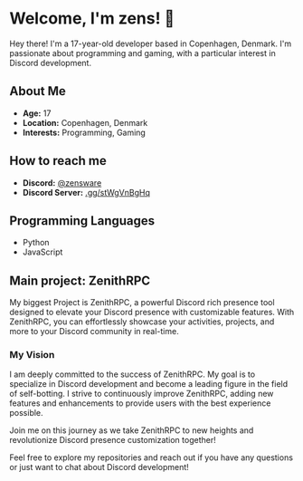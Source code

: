 # Welcome, I'm zens! 👋

Hey there! I'm a 17-year-old developer based in Copenhagen, Denmark. I'm passionate about programming and gaming, with a particular interest in Discord development.

## About Me

- **Age:** 17
- **Location:** Copenhagen, Denmark
- **Interests:** Programming, Gaming

## How to reach me

- **Discord:** [@zensware](https://discord.com/users/1017306008424566845)
- **Discord Server:** [.gg/stWgVnBgHq](https://discord.com/stWgVnBgHq)
  
## Programming Languages

- Python
- JavaScript

## Main project: ZenithRPC

My biggest Project is ZenithRPC, a powerful Discord rich presence tool designed to elevate your Discord presence with customizable features. With ZenithRPC, you can effortlessly showcase your activities, projects, and more to your Discord community in real-time.

### My Vision

I am deeply committed to the success of ZenithRPC. My goal is to specialize in Discord development and become a leading figure in the field of self-botting. I strive to continuously improve ZenithRPC, adding new features and enhancements to provide users with the best experience possible.

Join me on this journey as we take ZenithRPC to new heights and revolutionize Discord presence customization together!

Feel free to explore my repositories and reach out if you have any questions or just want to chat about Discord development!

